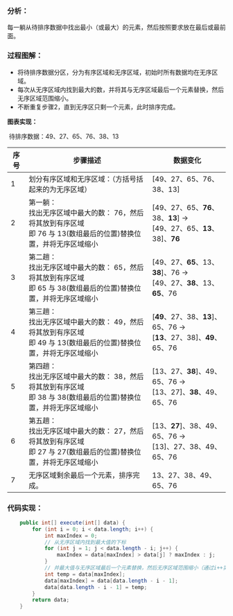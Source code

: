 ### 分析：

​	每一躺从待排序数据中找出最小（或最大）的元素，然后按照要求放在最后或最前面。

### 过程图解：

- 将待排序数据分区，分为有序区域和无序区域，初始时所有数据均在无序区域。
- 每次从无序区域内找到最大的数，并将其与无序区域最后一个元素替换，然后无序区域范围缩小。
- 不断重复步骤2，直到无序区只剩一个元素，此时排序完成。

**图表实现：**

​	待排序数据：49、27、65、76、38、13

| 序号 | 步骤描述                                                     | 数据变化                                                     |
| ---- | ------------------------------------------------------------ | ------------------------------------------------------------ |
| 1    | 划分有序区域和无序区域：（方括号括起来的为无序区域）         | [49、27、65、76、38、13]                                     |
| 2    | 第一躺：<br />找出无序区域中最大的数： 76，然后将其放到有序区域<br />即 76 与 13(数组最后的位置)替换位置，并将无序区域缩小 | [49、27、65、**76**、38、**13**] -><br />[49、27、65、**13**、38]、**76** |
| 3    | 第二趟：<br />找出无序区域中最大的数： 65，然后将其放到有序区域<br />即 65 与 38(数组最后的位置)替换位置，并将无序区域缩小 | [49、27、**65**、13、**38**]、76  -><br />[49、27、**38**、13、**65**、76 |
| 4    | 第三趟：<br />找出无序区域中最大的数： 49，然后将其放到有序区域<br />即 49 与 13(数组最后的位置)替换位置，并将无序区域缩小 | [**49**、27、38、**13**]、65、76  -><br />[**13**、27、38]、**49**、65、76 |
| 5    | 第四趟：<br />找出无序区域中最大的数： 38，然后将其放到有序区域<br />即 38 与 38(数组最后的位置)替换位置，并将无序区域缩小 | [13、27、**38**]、49、65、76  -><br />[13、27]、**38**、49、65、76 |
| 6    | 第五趟：<br />找出无序区域中最大的数： 27，然后将其放到有序区域<br />即 27 与 27(数组最后的位置)替换位置，并将无序区域缩小 | [13、**27**]、38、49、65、76  -><br />[13]、27、38、49、65、76 |
| 7    | 无序区域剩余最后一个元素，排序完成。                         | 13、27、38、49、65、76                                       |

### 代码实现：

~~~ java
	public int[] execute(int[] data) {
        for (int i = 0; i < data.length; i++) {
            int maxIndex = 0;
            // 从无序区域内找到最大值的下标
            for (int j = 1; j < data.length - i; j++) {
                maxIndex = data[maxIndex] > data[j] ? maxIndex : j;
            }
            // 并最大值与无序区域最后一个元素替换，然后无序区域范围缩小（通过i++实现）
            int temp = data[maxIndex];
            data[maxIndex] = data[data.length - i - 1];
            data[data.length - i - 1] = temp;
        }
        return data;
    }
~~~



​	



​	

​	





​	

​	

​	



​	

​	

​	 



​	

​	

​	



​	

​	

​	



